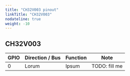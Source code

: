 ```yaml
---
title: "CH32V003 pinout"
linkTitle: "CH32V003"
nodateline: true
weight: -10
---
```


## CH32V003

| GPIO | Direction / Bus | Function | Note |
| ---- | --------------- | -------- | ---- |
| 0    | Lorum           | Ipsum    |  TODO: fill me    |
